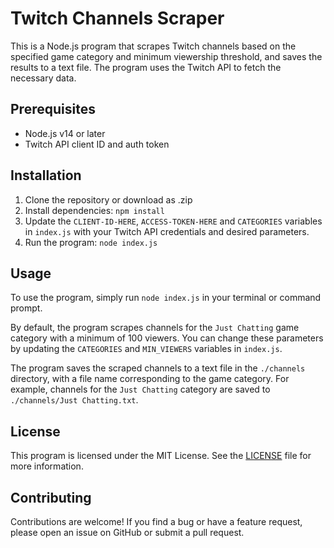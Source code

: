 # Twitch Channels Scraper

This is a Node.js program that scrapes Twitch channels based on the specified game category and minimum viewership threshold, and saves the results to a text file. The program uses the Twitch API to fetch the necessary data.

## Prerequisites

- Node.js v14 or later
- Twitch API client ID and auth token

## Installation

1. Clone the repository or download as .zip
2. Install dependencies: `npm install`
3. Update the `CLIENT-ID-HERE`, `ACCESS-TOKEN-HERE` and `CATEGORIES` variables in `index.js` with your Twitch API credentials and desired parameters.
4. Run the program: `node index.js`

## Usage

To use the program, simply run `node index.js` in your terminal or command prompt.

By default, the program scrapes channels for the `Just Chatting` game category with a minimum of 100 viewers. You can change these parameters by updating the `CATEGORIES` and `MIN_VIEWERS` variables in `index.js`.

The program saves the scraped channels to a text file in the `./channels` directory, with a file name corresponding to the game category. For example, channels for the `Just Chatting` category are saved to `./channels/Just Chatting.txt`.

## License

This program is licensed under the MIT License. See the [LICENSE](./LICENSE) file for more information.

## Contributing

Contributions are welcome! If you find a bug or have a feature request, please open an issue on GitHub or submit a pull request.
